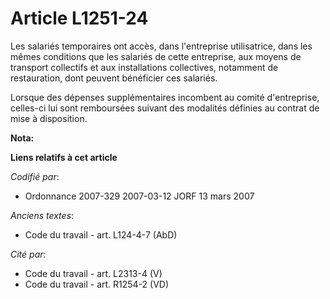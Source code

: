 # Article L1251-24

Les salariés temporaires ont accès, dans l'entreprise utilisatrice, dans les mêmes conditions que les salariés de cette
entreprise, aux moyens de transport collectifs et aux installations collectives, notamment de restauration, dont peuvent
bénéficier ces salariés.

Lorsque des dépenses supplémentaires incombent au comité d'entreprise, celles-ci lui sont remboursées suivant des modalités
définies au contrat de mise à disposition.

**Nota:**



**Liens relatifs à cet article**

_Codifié par_:

  - Ordonnance 2007-329 2007-03-12 JORF 13 mars 2007

_Anciens textes_:

  - Code du travail - art. L124-4-7 (AbD)

_Cité par_:

  - Code du travail - art. L2313-4 (V)
  - Code du travail - art. R1254-2 (VD)
